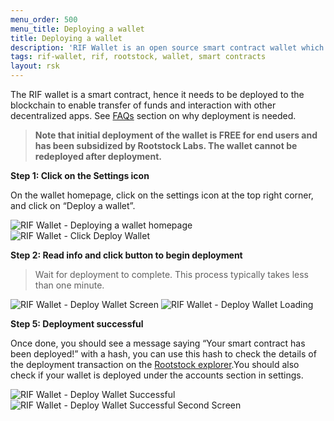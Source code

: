 ```yaml
---
menu_order: 500
menu_title: Deploying a wallet
title: Deploying a wallet
description: 'RIF Wallet is an open source smart contract wallet which enables businesses to create and deploy fully customizable on-chain wallets'
tags: rif-wallet, rif, rootstock, wallet, smart contracts
layout: rsk
---
```


The RIF wallet is a smart contract, hence it needs to be deployed to the blockchain to enable transfer of funds and interaction with other decentralized apps. See [FAQs](/rif/wallet/faqs/) section on why deployment is needed.

> **Note that initial deployment of the wallet is **FREE** for end users and has been subsidized by Rootstock Labs. The wallet cannot be redeployed after deployment.**

**Step 1: Click on the Settings icon**

On the wallet homepage, click on the settings icon at the top right corner, and click on “Deploy a wallet”. 

<div class="image-container">
    <img src="/assets/img/rif-wallet/8-deploying-a-wallet.jpg"  title="RIF Wallet - Deploying a wallet homepage"/>
    <img src="/assets/img/rif-wallet/8a-click-deploy-wallet.jpg"  title="RIF Wallet - Click Deploy Wallet"/>
</div>

**Step 2: Read info and click button to begin deployment**

> Wait for deployment to complete. This process typically takes less than one minute.

<div class="image-container">
    <img src="/assets/img/rif-wallet/8b-deploy-wallet-screen.jpg"  title="RIF Wallet - Deploy Wallet Screen"/>
      <img src="/assets/img/rif-wallet/8c-deploy-wallet-loading.jpg"  title="RIF Wallet - Deploy Wallet Loading"/>
</div>

**Step 5: Deployment successful**

Once done, you should see a message saying “Your smart contract has been deployed!” with  a hash, you can use this hash to check the details of the deployment transaction on the [Rootstock explorer](https://rootstock.blockscout.com/).You should also check if your wallet is deployed under the accounts section in settings.

<div class="image-container">
    <img src="/assets/img/rif-wallet/8d-deploy-wallet-successful.jpg"  title="RIF Wallet - Deploy Wallet Successful"/>
      <img src="/assets/img/rif-wallet/8e-deploy-wallet-successful-screen.jpg"  title="RIF Wallet - Deploy Wallet Successful Second Screen"/>
</div>
